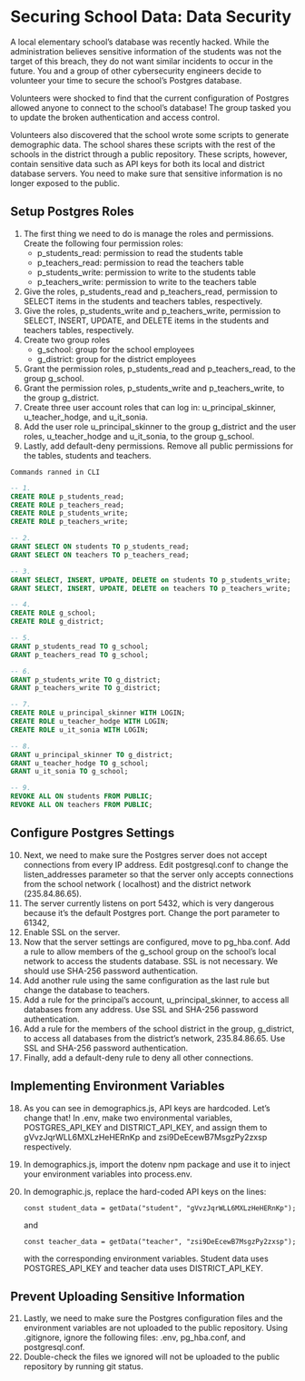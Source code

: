 # Securing School Data: Data Security
A local elementary school’s database was recently hacked. While the administration believes sensitive information of the students was not the target of this breach, they do not want similar incidents to occur in the future. You and a group of other cybersecurity engineers decide to volunteer your time to secure the school’s Postgres database.

Volunteers were shocked to find that the current configuration of Postgres allowed anyone to connect to the school’s database! The group tasked you to update the broken authentication and access control.

Volunteers also discovered that the school wrote some scripts to generate demographic data. The school shares these scripts with the rest of the schools in the district through a public repository. These scripts, however, contain sensitive data such as API keys for both its local and district database servers. You need to make sure that sensitive information is no longer exposed to the public.

## Setup Postgres Roles
1. The first thing we need to do is manage the roles and permissions. Create the following four permission roles:
    * p_students_read: permission to read the students table
    * p_teachers_read: permission to read the teachers table
    * p_students_write: permission to write to the students table
    * p_teachers_write: permission to write to the teachers table
2. Give the roles, p_students_read and p_teachers_read, permission to SELECT items in the students and teachers tables, respectively.
3. Give the roles, p_students_write and p_teachers_write, permission to SELECT, INSERT, UPDATE, and DELETE items in the students and teachers tables, respectively.
4. Create two group roles
    * g_school: group for the school employees
    * g_district: group for the district employees
5. Grant the permission roles, p_students_read and p_teachers_read, to the group g_school.
6. Grant the permission roles, p_students_write and p_teachers_write, to the group g_district.
7. Create three user account roles that can log in: u_principal_skinner, u_teacher_hodge, and u_it_sonia.
8. Add the user role u_principal_skinner to the group g_district and the user roles, u_teacher_hodge and u_it_sonia, to the group g_school.
9. Lastly, add default-deny permissions. Remove all public permissions for the tables, students and teachers.

`Commands ranned in CLI`
```SQL
-- 1.
CREATE ROLE p_students_read;
CREATE ROLE p_teachers_read;
CREATE ROLE p_students_write;
CREATE ROLE p_teachers_write;

-- 2.
GRANT SELECT ON students TO p_students_read;
GRANT SELECT ON teachers TO p_teachers_read;

-- 3.
GRANT SELECT, INSERT, UPDATE, DELETE on students TO p_students_write;
GRANT SELECT, INSERT, UPDATE, DELETE on teachers TO p_teachers_write;

-- 4.
CREATE ROLE g_school;
CREATE ROLE g_district;

-- 5.
GRANT p_students_read TO g_school;
GRANT p_teachers_read TO g_school;

-- 6.
GRANT p_students_write TO g_district;
GRANT p_teachers_write TO g_district;

-- 7.
CREATE ROLE u_principal_skinner WITH LOGIN;
CREATE ROLE u_teacher_hodge WITH LOGIN;
CREATE ROLE u_it_sonia WITH LOGIN;

-- 8.
GRANT u_principal_skinner TO g_district;
GRANT u_teacher_hodge TO g_school;
GRANT u_it_sonia TO g_school;

-- 9.
REVOKE ALL ON students FROM PUBLIC;
REVOKE ALL ON teachers FROM PUBLIC;
```

## Configure Postgres Settings
10. Next, we need to make sure the Postgres server does not accept connections from every IP address. Edit postgresql.conf to change the listen_addresses parameter so that the server only accepts connections from the school network ( localhost) and the district network (235.84.86.65).
11. The server currently listens on port 5432, which is very dangerous because it’s the default Postgres port. Change the port parameter to 61342,
12. Enable SSL on the server.
13. Now that the server settings are configured, move to pg_hba.conf. Add a rule to allow members of the g_school group on the school’s local network to access the students database. SSL is not necessary. We should use SHA-256 password authentication.
14. Add another rule using the same configuration as the last rule but change the database to teachers.
15. Add a rule for the principal’s account, u_principal_skinner, to access all databases from any address. Use SSL and SHA-256 password authentication.
16. Add a rule for the members of the school district in the group, g_district, to access all databases from the district’s network, 235.84.86.65. Use SSL and SHA-256 password authentication.
17. Finally, add a default-deny rule to deny all other connections.

## Implementing Environment Variables
18. As you can see in demographics.js, API keys are hardcoded. Let’s change that! In .env, make two environmental variables, POSTGRES_API_KEY and DISTRICT_API_KEY, and assign them to gVvzJqrWLL6MXLzHeHERnKp and zsi9DeEcewB7MsgzPy2zxsp respectively.
19. In demographics.js, import the dotenv npm package and use it to inject your environment variables into process.env.
20. In demographic.js, replace the hard-coded API keys on the lines:
    ```JS
    const student_data = getData("student", "gVvzJqrWLL6MXLzHeHERnKp");
    ```

    and
    ```JS
    const teacher_data = getData("teacher", "zsi9DeEcewB7MsgzPy2zxsp");
    ```

    with the corresponding environment variables. Student data uses POSTGRES_API_KEY and teacher data uses DISTRICT_API_KEY.

## Prevent Uploading Sensitive Information
21. Lastly, we need to make sure the Postgres configuration files and the environment variables are not uploaded to the public repository. Using .gitignore, ignore the following files: .env, pg_hba.conf, and postgresql.conf.
22. Double-check the files we ignored will not be uploaded to the public repository by running git status.
